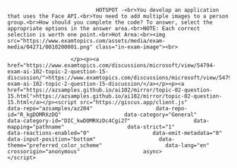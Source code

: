 <p class="card-text">
							
								HOTSPOT -<br>You develop an application that uses the Face API.<br>You need to add multiple images to a person group.<br>How should you complete the code? To answer, select the appropriate options in the answer area.<br>NOTE: Each correct selection is worth one point.<br>Hot Area:<br><img src="https://www.examtopics.com/assets/media/exam-media/04271/0010200001.png" class="in-exam-image"><br>
							
						</p><p><a href="https://www.examtopics.com/discussions/microsoft/view/54794-exam-ai-102-topic-2-question-15-discussion/">https://www.examtopics.com/discussions/microsoft/view/54794-exam-ai-102-topic-2-question-15-discussion/</a></p><p><a href="https://azsamples.github.io/ai102/mirror/topic-02-question-15.html">https://azsamples.github.io/ai102/mirror/topic-02-question-15.html</a></p><script src="https://giscus.app/client.js"                    data-repo="azsamples/az204"                    data-repo-id="R_kgDOMRXzDQ"                    data-category="General"                    data-category-id="DIC_kwDOMRXzDc4Cgi27"                    data-mapping="pathname"                    data-strict="1"                    data-reactions-enabled="0"                    data-emit-metadata="0"                    data-input-position="bottom"                    data-theme="preferred_color_scheme"                    data-lang="en"                    crossorigin="anonymous"                    async>                    </script>